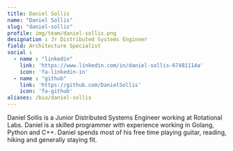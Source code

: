 ```yaml
---
title: Daniel Sollis
name: "Daniel Sollis"
slug: "daniel-sollis"
profile: img/team/daniel-sollis.png
designation : Jr Distributed Systems Engineer
field: Architecture Specialist
social :
  - name : "linkedin"
    link: 'https://www.linkedin.com/in/daniel-sollis-67481114a'
    icon: 'fa-linkedin-in'
  - name : "github"
    link: 'https://github.com/DanielSollis'
    icon: 'fa-github'
aliases: /bio/daniel-sollis
---
```

Daniel Sollis is a Junior Distributed Systems Engineer working at Rotational Labs. Daniel is a skilled programmer with experience working in Golang, Python and C++. Daniel spends most of his free time playing guitar, reading, hiking and generally staying fit.